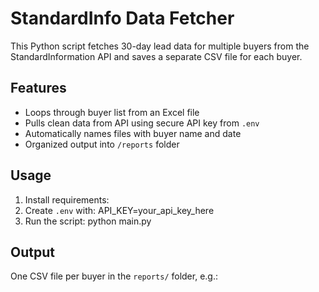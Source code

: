 # StandardInfo Data Fetcher

This Python script fetches 30-day lead data for multiple buyers from the StandardInformation API and saves a separate CSV file for each buyer.

## Features
- Loops through buyer list from an Excel file
- Pulls clean data from API using secure API key from `.env`
- Automatically names files with buyer name and date
- Organized output into `/reports` folder

## Usage

1. Install requirements:
2. Create `.env` with: API_KEY=your_api_key_here
3. Run the script: python main.py


## Output

One CSV file per buyer in the `reports/` folder, e.g.:
